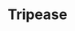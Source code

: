 ---
title: "Tripease"
permalink: /_docs/Tripease/
excerpt: "Tripease."
last_modified_at: 2021-06-07T08:48:05-04:00
toc: true
---